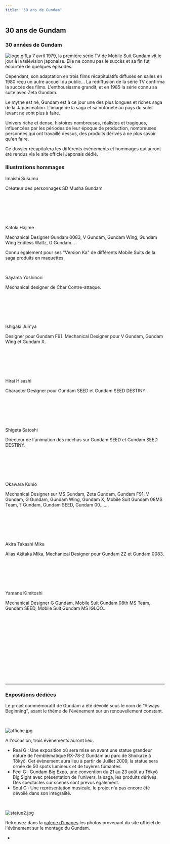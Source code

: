 ```yaml
---
title: "30 ans de Gundam"
---
```


30 ans de Gundam
----------------

### 30 années de Gundam


![logo.gif](/images/stories/30ansgundam/logo.gif "logo.gif")La 7 avril 1979, la première série TV de Mobile Suit Gundam vit le jour à la télévision japonaise. Elle ne connu pas le succès et sa fin fut écourtée de quelques épisodes.


Cependant, son adaptation en trois films récapitulatifs diffusés en salles en 1980 reçu un autre accueil du public... La rediffusion de la série TV confirma la succès des films. L'enthousiasme grandit, et en 1985 la série connu sa suite avec Zeta Gundam.


Le mythe est né, Gundam est à ce jour une des plus longues et riches saga de la Japanimation. L'image de la saga et sa notoriété au pays du soleil levant ne sont plus à faire.


Univers riche et dense, histoires nombreuses, réalistes et tragiques, influencées par les périodes de leur époque de production, nombreuses personnes qui ont travaillé dessus, des produits dérivés à ne plus savoir qu'en faire.


Ce dossier récapitulera les différents évènements et hommages qui auront été rendus via le site officiel Japonais dédié.


### Illustrations hommages


 Imaishi Susumu


Créateur des personnages SD Musha Gundam


 


 


 


Katoki Hajime


Mechanical Designer Gundam 0083, V Gundam, Gundam Wing, Gundam Wing Endless Waltz, G Gundam...


Connu également pour ses "Version Ka" de différents Mobile Suits de la saga produits en maquettes.


 


Sayama Yoshinori


Mechanical designer de Char Contre-attaque.


 


 


 


 Ishigaki Jun'ya


Designer pour Gundam F91. Mechanical Designer pour V Gundam, Gundam Wing et Gundam X.


 


 


 


Hirai Hisashi


Character Designer pour Gundam SEED et Gundam SEED DESTINY.


 


 


 


 Shigeta Satoshi


Directeur de l'animation des mechas sur Gundam SEED et Gundam SEED DESTINY.


 


 


 


Okawara Kunio


Mechanical Designer sur MS Gundam, Zeta Gundam, Gundam F91, V Gundam, G Gundam, Gundam Wing, Gundam X, Mobile Suit Gundam 08MS Team, ? Gundam, Gundam SEED, Gundam 00.......


 


 


 


Akira Takashi Mika


Alias Akitaka Mika, Mechanical Designer pour Gundam ZZ et Gundam 0083.


 


 


 


Yamane Kimitoshi


Mechanical Designer G Gundam, Mobile Suit Gundam 08th MS Team, Gundam SEED, Mobile Suit Gundam MS IGLOO...


 


 


 


 


 


 


 




---


### Expositions dédiées


Le projet commémoratif de Gundam a été dévoilé sous le nom de "Always Beginning", axant le thème de l'évènement sur un renouvellement constant.


 


![affiche.jpg](/images/stories/30ansgundam/alwaysbegin/affiche.jpg "Affiche de l'évènement réalisée par Yasuhiko Yoshikazu")


A l'occasion, trois évènements auront lieu.


* Real G : Une exposition où sera mise en avant une statue grandeur nature de l'emblématique RX-78-2 Gundam au parc de Shiokaze à Tôkyô. Cet évènement aura lieu à partir de Juillet 2009, la statue sera ornée de 50 spots lumineux et de tuyères fumantes.
* Feel G : Gundam Big Expo, une convention du 21 au 23 août au Tôkyô Big Sight avec présentation de l'univers, la saga, les produits dérivés. Des spectacles sur scènes sont prévus également.
* Soul G : Une représentation musicale, le projet n'a pas encore été dévoilé dans son intégralité.


 


![statue2.jpg](/images/stories/30ansgundam/alwaysbegin/statue2.jpg "Images Conceptuelles de la statue.")


Retrouvez dans la [galerie d'images](http://images.gundam-france.com/v/30th/) les photos provenant du site officiel de l'évênement sur le montage du Gundam.


* 
